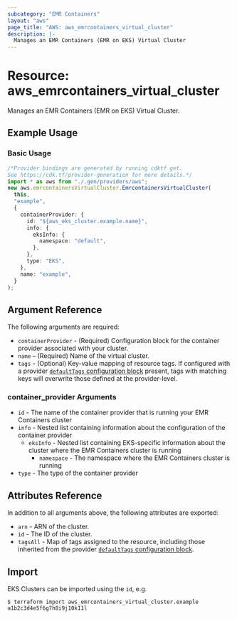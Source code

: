```yaml
---
subcategory: "EMR Containers"
layout: "aws"
page_title: "AWS: aws_emrcontainers_virtual_cluster"
description: |-
  Manages an EMR Containers (EMR on EKS) Virtual Cluster
---
```


# Resource: aws\_emrcontainers\_virtual\_cluster

Manages an EMR Containers (EMR on EKS) Virtual Cluster.

## Example Usage

### Basic Usage

```typescript
/*Provider bindings are generated by running cdktf get.
See https://cdk.tf/provider-generation for more details.*/
import * as aws from "./.gen/providers/aws";
new aws.emrcontainersVirtualCluster.EmrcontainersVirtualCluster(
  this,
  "example",
  {
    containerProvider: {
      id: "${aws_eks_cluster.example.name}",
      info: {
        eksInfo: {
          namespace: "default",
        },
      },
      type: "EKS",
    },
    name: "example",
  }
);

```

## Argument Reference

The following arguments are required:

* `containerProvider` - (Required) Configuration block for the container provider associated with your cluster.
* `name` – (Required) Name of the virtual cluster.
* `tags` - (Optional) Key-value mapping of resource tags. If configured with a provider [`defaultTags` configuration block](https://registry.terraform.io/providers/hashicorp/aws/latest/docs#default_tags-configuration-block) present, tags with matching keys will overwrite those defined at the provider-level.

### container\_provider Arguments

* `id` - The name of the container provider that is running your EMR Containers cluster
* `info` - Nested list containing information about the configuration of the container provider
  * `eksInfo` - Nested list containing EKS-specific information about the cluster where the EMR Containers cluster is running
    * `namespace` - The namespace where the EMR Containers cluster is running
* `type` - The type of the container provider

## Attributes Reference

In addition to all arguments above, the following attributes are exported:

* `arn` - ARN of the cluster.
* `id` - The ID of the cluster.
* `tagsAll` - Map of tags assigned to the resource, including those inherited from the provider [`defaultTags` configuration block](https://registry.terraform.io/providers/hashicorp/aws/latest/docs#default_tags-configuration-block).

## Import

EKS Clusters can be imported using the `id`, e.g.

```console
$ terraform import aws_emrcontainers_virtual_cluster.example a1b2c3d4e5f6g7h8i9j10k11l
```
